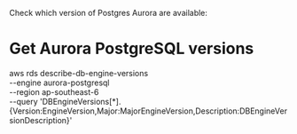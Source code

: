Check which version of Postgres Aurora are available:

# Get Aurora PostgreSQL versions
aws rds describe-db-engine-versions \
  --engine aurora-postgresql \
  --region ap-southeast-6 \
  --query 'DBEngineVersions[*].{Version:EngineVersion,Major:MajorEngineVersion,Description:DBEngineVersionDescription}'
